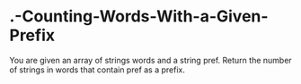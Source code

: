# .-Counting-Words-With-a-Given-Prefix
You are given an array of strings words and a string pref.  Return the number of strings in words that contain pref as a prefix.
